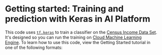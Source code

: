 # Getting started: Training and prediction with Keras in AI Platform

This code uses [`tf.keras`](https://www.tensorflow.org/guide/keras) to train a
classifier on the [Census Income Data
Set](https://archive.ics.uci.edu/ml/datasets/Census+Income). It's designed so
you can run the training on [Cloud Machine Learning
Engine](https://cloud.google.com/ml-engine). To learn how to use this code, view
the Getting Started tutorial in one of the following formats:
